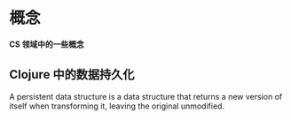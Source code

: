 # 概念


**CS 领域中的一些概念**


## Clojure 中的数据持久化

A persistent data structure is a data structure that returns a new version of itself when transforming it, leaving the original unmodified.